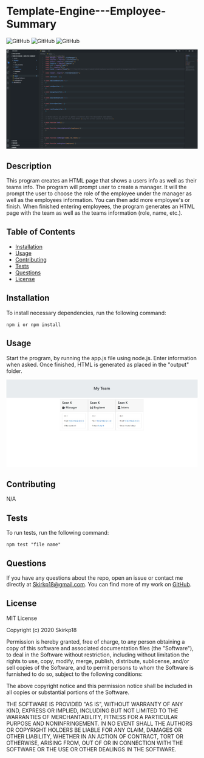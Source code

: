 # Template-Engine---Employee-Summary

![GitHub](https://img.shields.io/github/downloads/Skirkp18/Template-Engine---Employee-Summary/total) ![GitHub](https://img.shields.io/github/languages/top/Skirkp18/Template-Engine---Employee-Summary) ![GitHub](https://img.shields.io/badge/license-MIT-green?style=flat) 

![img](Assets\TemplateEngine---EmployeeSummary.gif)

## Description
This program creates an HTML page that shows a users info as well as their teams info. The program will prompt user to create a manager. It will the prompt the user to choose the role of the employee under the manager as well as the employees information. You can then add more employee's or finish. When finished entering employees, the program generates an HTML page with the team as well as the teams information (role, name, etc.).
## Table of Contents 
  - [Installation](#installation)
  - [Usage](#usage)
  - [Contributing](#contributing)
  - [Tests](#tests)
  - [Questions](#questions)
  - [License](#license)
## Installation
To install necessary dependencies, run the following command:
``` 
npm i or npm install
```
## Usage
Start the program, by running the app.js file using node.js. Enter information when asked. Once finished, HTML is generated as placed in the "output" folder.

![img](Assets\TemplateEngine---EmployeeSummaryScreenshot.jpg)
## Contributing
N/A
## Tests
To run tests, run the following command:
```
npm test "file name"
```
## Questions
If you have any questions about the repo, open an issue or contact me directly at Skirkp18@gmail.com. You can find more of my work on [GitHub](https://github.com/Skirkp18).
## License
MIT License

Copyright (c) 2020 Skirkp18

Permission is hereby granted, free of charge, to any person obtaining a copy
of this software and associated documentation files (the "Software"), to deal
in the Software without restriction, including without limitation the rights
to use, copy, modify, merge, publish, distribute, sublicense, and/or sell
copies of the Software, and to permit persons to whom the Software is
furnished to do so, subject to the following conditions:

The above copyright notice and this permission notice shall be included in all
copies or substantial portions of the Software.

THE SOFTWARE IS PROVIDED "AS IS", WITHOUT WARRANTY OF ANY KIND, EXPRESS OR
IMPLIED, INCLUDING BUT NOT LIMITED TO THE WARRANTIES OF MERCHANTABILITY,
FITNESS FOR A PARTICULAR PURPOSE AND NONINFRINGEMENT. IN NO EVENT SHALL THE
AUTHORS OR COPYRIGHT HOLDERS BE LIABLE FOR ANY CLAIM, DAMAGES OR OTHER
LIABILITY, WHETHER IN AN ACTION OF CONTRACT, TORT OR OTHERWISE, ARISING FROM,
OUT OF OR IN CONNECTION WITH THE SOFTWARE OR THE USE OR OTHER DEALINGS IN THE
SOFTWARE.
